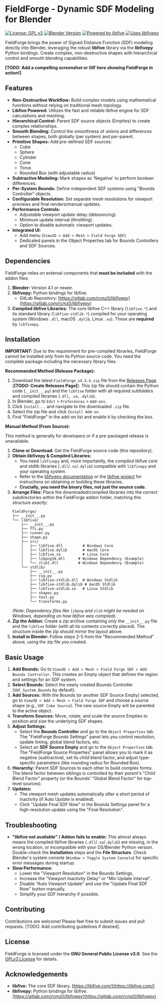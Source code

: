 # FieldForge - Dynamic SDF Modeling for Blender

[![License: GPL v3](https://img.shields.io/badge/License-GPLv3-blue.svg)](https://www.gnu.org/licenses/gpl-3.0)
[![Blender Version](https://img.shields.io/badge/Blender-4.1+-orange.svg)](https://www.blender.org)
[![Powered by libfive](https://img.shields.io/badge/Powered%20by-libfive-blue)](https://libfive.com/)
[![Uses libfivepy](https://img.shields.io/badge/Uses-libfivepy-blue)](https://gitlab.com/rcmz0/libfivepy)


FieldForge brings the power of Signed Distance Function (SDF) modeling directly into Blender, leveraging the robust **libfive** library via the **libfivepy** Python bindings. Create complex, non-destructive shapes with hierarchical control and smooth blending capabilities.

**[TODO: Add a compelling screenshot or GIF here showing FieldForge in action!]**
<!-- Example: ![FieldForge Demo GIF](docs/images/fieldforge_demo.gif) -->

## Features

*   **Non-Destructive Workflow:** Build complex models using mathematical functions without relying on traditional mesh topology.
*   **Libfive Powered:** Utilizes the fast and reliable libfive engine for SDF calculations and meshing.
*   **Hierarchical Control:** Parent SDF source objects (Empties) to create complex relationships.
*   **Smooth Blending:** Control the smoothness of unions and differences between shapes, both globally (per system) and per-parent.
*   **Primitive Shapes:** Add pre-defined SDF sources:
    *   Cube
    *   Sphere
    *   Cylinder
    *   Cone
    *   Torus
    *   Rounded Box (with adjustable radius)
*   **Subtractive Modeling:** Mark shapes as 'Negative' to perform boolean differences.
*   **Per-System Bounds:** Define independent SDF systems using "Bounds Controller" objects.
*   **Configurable Resolution:** Set separate mesh resolutions for viewport previews and final renders/manual updates.
*   **Performance Controls:**
    *   Adjustable viewport update delay (debouncing).
    *   Minimum update interval (throttling).
    *   Option to disable automatic viewport updates.
*   **Integrated UI:**
    *   Add menu (`View3D > Add > Mesh > Field Forge SDF`).
    *   Dedicated panels in the Object Properties tab for Bounds Controllers and SDF Sources.

## Dependencies

FieldForge relies on external components that **must be included** with the addon files:

1.  **Blender:** Version 4.1 or newer.
2.  **libfivepy:** Python bindings for libfive.
    *   GitLab Repository: [https://gitlab.com/rcmz0/libfivepy](https://gitlab.com/rcmz0/libfivepy)
3.  **Compiled libfive Libraries:** The core libfive C++ library (`libfive.*`) and its standard library (`libfive-stdlib.*`) compiled for your operating system (Windows `.dll`, macOS `.dylib`, Linux `.so`). These are **required** by `libfivepy`.

## Installation

**IMPORTANT:** Due to the requirement for pre-compiled libraries, FieldForge cannot be installed *only* from its Python source code. You need the complete package including the necessary library files.

**Recommended Method (Release Package):**

1.  Download the latest `FieldForge_vX.X.X.zip` file from the [Releases Page](https://github.com/YourUsername/FieldForge/releases) (**[TODO: Create Releases Page]**). This zip file should contain the Python code (`__init__.py`) and the `libfive` folder with all required subfolders and compiled libraries (`.dll`, `.so`, `.dylib`).
2.  In Blender, go to `Edit` > `Preferences` > `Add-ons`.
3.  Click `Install...` and navigate to the downloaded `.zip` file.
4.  Select the zip file and click `Install Add-on`.
5.  Find "FieldForge" in the add-on list and enable it by checking the box.

**Manual Method (From Source):**

This method is generally for developers or if a pre-packaged release is unavailable.

1.  **Clone or Download:** Get the FieldForge source code (this repository).
2.  **Obtain libfivepy & Compiled Libraries:**
    *   You need `libfivepy` and, more importantly, the *compiled* libfive core and stdlib libraries (`.dll`/`.so`/`.dylib`) compatible with `libfivepy` and your operating system.
    *   Refer to the [libfivepy documentation](https://gitlab.com/rcmz0/libfivepy) or the [libfive project](https://libfive.com/) for instructions on obtaining or building these libraries.
    *   **Crucially, you need the binary files, not just the source code.**
3.  **Arrange Files:** Place the downloaded/compiled libraries into the correct subdirectories within the FieldForge addon folder, matching this structure *exactly*:
    ```
    FieldForge/
    ├── __init__.py
    └── libfive/
        ├── __init__.py
        ├── ffi.py
        ├── runner.py
        ├── shape.py
        ├── src/
        │   ├── libfive.dll         # Windows Core
        │   ├── libfive.dylib       # macOS Core
        │   ├── libfive.so          # Linux Core
        │   ├── libpng16.dll      # Windows Dependency (Example)
        │   └── zlib1.dll         # Windows Dependency (Example)
        └── stdlib/
            ├── __init__.py
            ├── csg.py
            ├── libfive-stdlib.dll  # Windows Stdlib
            ├── libfive-stdlib.dylib # macOS Stdlib
            ├── libfive-stdlib.so   # Linux Stdlib
            ├── shapes.py
            ├── text.py
            └── transforms.py
    ```
    *(Note: Dependency files like `libpng` and `zlib` might be needed on Windows, depending on how libfive was compiled).*
4.  **Zip the Addon:** Create a zip archive containing *only* the `__init__.py` file and the `libfive` folder (with all its contents correctly placed). The structure inside the zip should mirror the layout above.
5.  **Install in Blender:** Follow steps 2-5 from the "Recommended Method" above, using the zip file you created.

## Basic Usage

1.  **Add Bounds:** Go to `View3D > Add > Mesh > Field Forge SDF > Add Bounds Controller`. This creates an Empty object that defines the region and settings for an SDF system.
2.  **Select Bounds:** Select the newly created Bounds Controller (`SDF_System_Bounds` by default).
3.  **Add Sources:** With the Bounds (or another SDF Source Empty) selected, go to `View3D > Add > Mesh > Field Forge SDF` and choose a source shape (e.g., `SDF Cube Source`). The new source Empty will be parented to the active object.
4.  **Transform Sources:** Move, rotate, and scale the source Empties to position and size the underlying SDF shapes.
5.  **Adjust Settings:**
    *   Select the **Bounds Controller** and go to the `Object Properties` tab. The "FieldForge Bounds Settings" panel lets you control resolution, update timing, global blend factors, etc.
    *   Select an **SDF Source Empty** and go to the `Object Properties` tab. The "FieldForge Source Properties" panel allows you to mark it as negative (subtractive), set its *child* blend factor, and adjust type-specific parameters (like rounding radius for Rounded Box).
6.  **Hierarchy:** Parent SDF Sources to each other to build complex forms. The blend factor between siblings is controlled by their *parent's* "Child Blend Factor" property (or the Bounds' "Global Blend Factor" for top-level sources).
7.  **Updates:**
    *   The viewport mesh updates automatically after a short period of inactivity (if Auto Update is enabled).
    *   Click "Update Final SDF Now" in the Bounds Settings panel for a high-resolution update using the "Final Resolution".

## Troubleshooting

*   **"libfive not available" / Addon fails to enable:** This almost always means the compiled libfive libraries (`.dll`/`.so`/`.dylib`) are missing, in the wrong location, or incompatible with your OS/Blender Python version. Double-check the **Installation** steps and the **File Structure**. Check Blender's system console (`Window > Toggle System Console`) for specific error messages during startup.
*   **Slow Performance:**
    *   Lower the "Viewport Resolution" in the Bounds Settings.
    *   Increase the "Viewport Inactivity Delay" or "Min Update Interval".
    *   Disable "Auto Viewport Update" and use the "Update Final SDF Now" button manually.
    *   Simplify your SDF hierarchy if possible.

## Contributing

Contributions are welcome! Please feel free to submit issues and pull requests. [TODO: Add contributing guidelines if desired].

## License

FieldForge is licensed under the **GNU General Public License v3.0**. See the [GPLv3 License](https://www.gnu.org/licenses/gpl-3.0.en.html) for details.

## Acknowledgements

*   **libfive:** The core SDF library. [https://libfive.com/](https://libfive.com/)
*   **libfivepy:** Python bindings for libfive. [https://gitlab.com/rcmz0/libfivepy](https://gitlab.com/rcmz0/libfivepy)
